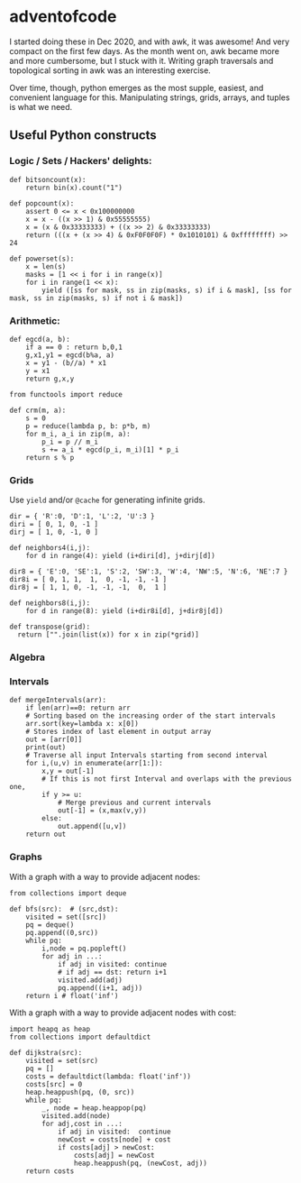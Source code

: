 # adventofcode

I started doing these in Dec 2020, and with awk, it was awesome! And very compact on the first few days.
As the month went on, awk became more and more cumbersome, but I stuck with it.  Writing graph traversals
and topological sorting in awk was an interesting exercise.

Over time, though, python emerges as the most supple, easiest, and convenient language for this.  Manipulating
strings, grids, arrays, and tuples is what we need.

## Useful Python constructs

### Logic / Sets / Hackers' delights:

```
def bitsoncount(x):
    return bin(x).count("1")

def popcount(x):
    assert 0 <= x < 0x100000000
    x = x - ((x >> 1) & 0x55555555)
    x = (x & 0x33333333) + ((x >> 2) & 0x33333333)
    return (((x + (x >> 4) & 0xF0F0F0F) * 0x1010101) & 0xffffffff) >> 24
```

```
def powerset(s):
    x = len(s)
    masks = [1 << i for i in range(x)]
    for i in range(1 << x):
        yield ([ss for mask, ss in zip(masks, s) if i & mask], [ss for mask, ss in zip(masks, s) if not i & mask])

```

### Arithmetic:

```
def egcd(a, b):
    if a == 0 : return b,0,1
    g,x1,y1 = egcd(b%a, a)
    x = y1 - (b//a) * x1
    y = x1
    return g,x,y
```

```
from functools import reduce

def crm(m, a):
    s = 0
    p = reduce(lambda p, b: p*b, m)
    for m_i, a_i in zip(m, a):
        p_i = p // m_i
        s += a_i * egcd(p_i, m_i)[1] * p_i
    return s % p
```

### Grids

Use `yield` and/or `@cache` for generating infinite grids.

```
dir = { 'R':0, 'D':1, 'L':2, 'U':3 }
diri = [ 0, 1, 0, -1 ]
dirj = [ 1, 0, -1, 0 ]

def neighbors4(i,j):
    for d in range(4): yield (i+diri[d], j+dirj[d])
```

```
dir8 = { 'E':0, 'SE':1, 'S':2, 'SW':3, 'W':4, 'NW':5, 'N':6, 'NE':7 }
dir8i = [ 0, 1, 1,  1,  0, -1, -1, -1 ]
dir8j = [ 1, 1, 0, -1, -1, -1,  0,  1 ]

def neighbors8(i,j):
    for d in range(8): yield (i+dir8i[d], j+dir8j[d])
```

```
def transpose(grid):
  return ["".join(list(x)) for x in zip(*grid)]
```

### Algebra

### Intervals

```
def mergeIntervals(arr):
    if len(arr)==0: return arr
    # Sorting based on the increasing order of the start intervals
    arr.sort(key=lambda x: x[0])
    # Stores index of last element in output array
    out = [arr[0]]
    print(out)
    # Traverse all input Intervals starting from second interval
    for i,(u,v) in enumerate(arr[1:]):
        x,y = out[-1]
        # If this is not first Interval and overlaps with the previous one,
        if y >= u:
            # Merge previous and current intervals
            out[-1] = (x,max(v,y))
        else:
            out.append([u,v])
    return out
```
### Graphs

With a graph with a way to provide adjacent nodes:

```
from collections import deque

def bfs(src):  # (src,dst):
    visited = set([src])
    pq = deque()
    pq.append((0,src))
    while pq:
        i,node = pq.popleft()
        for adj in ...:
            if adj in visited: continue
            # if adj == dst: return i+1
            visited.add(adj)
            pq.append((i+1, adj))
    return i # float('inf')
```

With a graph with a way to provide adjacent nodes with cost:

```
import heapq as heap
from collections import defaultdict

def dijkstra(src):
    visited = set(src)
    pq = []
    costs = defaultdict(lambda: float('inf'))
    costs[src] = 0
    heap.heappush(pq, (0, src))
    while pq:
        _, node = heap.heappop(pq)
        visited.add(node)
        for adj,cost in ...:
            if adj in visited:	continue
            newCost = costs[node] + cost
            if costs[adj] > newCost:
                costs[adj] = newCost
                heap.heappush(pq, (newCost, adj))
    return costs
```
